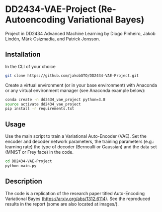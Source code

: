 # DD2434-VAE-Project (Re-Autoencoding Variational Bayes)

Project in DD2434 Advanced Machine Learning by Diogo Pinheiro, Jakob Lindén, Márk Csizmadia, and Patrick Jonsson.

## Installation

In the CLI of your choice

```bash
git clone https://github.com/jakobGTO/DD2434-VAE-Project.git
```

Create a virtual environment (or in your base environment) with Anaconda or any virtual environment manager (see Anaconda example below): 

```bash
conda create -n dd2434_vae_project python=3.8
source activate dd2434_vae_project
pip install -r requirements.txt
```

## Usage

Use the main script to train a Variational Auto-Encoder (VAE). Set the encoder and decoder network parameters, the training parameters (e.g.: learning rate) the type of decoder (Bernoulli or Gaussian) and the data set (MNIST or Frey face) in the code.

```bash
cd DD2434-VAE-Project
python main.py
```


## Description

The code is a replication of the research paper titled Auto-Encoding Variational Bayes (https://arxiv.org/abs/1312.6114). See the reproduced results in the report (some are also located at  images/).
